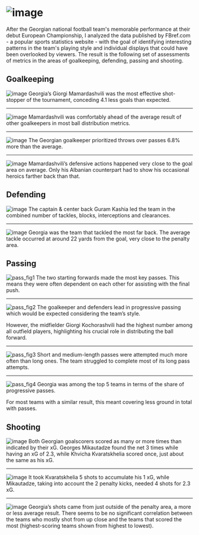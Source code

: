 
# ![image](https://github.com/user-attachments/assets/6391933c-f693-4bcc-b18c-6bf53459397e)
After the Georgian national football team's memorable performance at their debut European Championship, I analyzed the data published by FBref.com - a popular sports statistics website - with the goal of identifying interesting patterns in the team's playing style and individual displays that could have been overlooked by viewers.
The result is the following set of assessments of metrics in the areas of goalkeeping, defending, passing and shooting.

## Goalkeeping
![image](https://github.com/user-attachments/assets/f79fa08c-43fc-4c02-9728-76283486c041)
Georgia’s Giorgi Mamardashvili was the most effective shot-stopper of the tournament, conceding 4.1 less goals than expected.

---

![image](https://github.com/user-attachments/assets/10eba581-1669-4374-a580-037c054f0e71)
Mamardashvili was comfortably ahead of the average result of other goalkeepers in most ball distribution metrics.

---

![image](https://github.com/user-attachments/assets/eb9698a1-1bc8-406e-8b05-8fc1c492d827)
The Georgian goalkeeper prioritized throws over passes 6.8% more than the average.

---

![image](https://github.com/user-attachments/assets/e87402ca-b4d8-4d98-9794-40667874362a)
Mamardashvili’s defensive actions happened very close to the goal area on average. Only his Albanian counterpart had to show his occasional heroics farther back than that.

## Defending
![image](https://github.com/user-attachments/assets/f14d8512-51d4-4baf-bafb-a94e0e327611)
The captain & center back Guram Kashia led the team in the combined number of tackles, blocks, interceptions and clearances.

---

![image](https://github.com/user-attachments/assets/511f65c5-1e05-4551-b7e0-aaf4720eb32a)
Georgia was the team that tackled the most far back.
The average tackle occurred at around 22 yards from the goal, very close to the penalty area. 

## Passing
![pass_fig1](https://github.com/user-attachments/assets/67b7069a-11c8-4653-8383-d39b32ecbbbb)
The two starting forwards made the most key passes.
This means they were often dependent on each other for assisting with the final push.

---

![pass_fig2](https://github.com/user-attachments/assets/3e2971f9-64bd-43ac-86d9-ad16d3811cda)
The goalkeeper and defenders lead in progressive passing which would be expected considering the team’s style.

However, the midfielder Giorgi Kochorashvili had the highest number among all outfield players, highlighting his crucial role in distributing the ball forward. 

---

![pass_fig3](https://github.com/user-attachments/assets/c817f16f-6b95-48d1-b7e9-f5f35a68edd9)
Short and medium-length passes were attempted much more often than long ones.
The team struggled to complete most of its long pass attempts.

---

![pass_fig4](https://github.com/user-attachments/assets/c9ed21f3-f22f-4dc3-b890-c4f9549d2c61)
Georgia was among the top 5 teams in terms of the share of progressive passes.

For most teams with a similar result, this meant covering less ground in total with passes.

## Shooting
![image](https://github.com/user-attachments/assets/d92808a7-2af5-48bb-8db3-bcdbce883793)
Both Georgian goalscorers scored as many or more times than indicated by their xG.
Georges Mikautadze found the net 3 times while having an xG of 2.3, while Khvicha Kvaratskhelia scored once, just about the same as his xG. 

---

![image](https://github.com/user-attachments/assets/0e97aff8-ed1a-45b7-a3ac-1fd72fd30a1a)
It took Kvaratskhelia 5 shots to accumulate his 1 xG, while Mikautadze, taking into account the 2 penalty kicks, needed 4 shots for 2.3 xG.

---

![image](https://github.com/user-attachments/assets/d99cc15e-980f-48a4-ba5a-a30e132d91b0)
Georgia’s shots came from just outside of the penalty area, a more or less average result. 
There seems to be no significant correlation between the teams who mostly shot from up close and the teams that scored the most (highest-scoring teams shown from highest to lowest).

